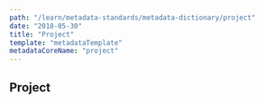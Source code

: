 ```yaml
---
path: "/learn/metadata-standards/metadata-dictionary/project"
date: "2018-05-30"
title: "Project"
template: "metadataTemplate"
metadataCoreName: "project"
---
```


## Project
